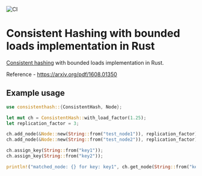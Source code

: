 ![CI](https://img.shields.io/github/actions/workflow/status/anujsrv/consistent-hashing-rs/rust.yml)
# Consistent Hashing with bounded loads implementation in Rust

[Consistent hashing](https://en.wikipedia.org/wiki/Consistent_hashing) with bounded loads implementation in Rust.

Reference - https://arxiv.org/pdf/1608.01350

## Example usage

```rust
use consistenthash::{ConsistentHash, Node};

let mut ch = ConsistentHash::with_load_factor(1.25);
let replication_factor = 3;

ch.add_node(&Node::new(String::from("test_node1")), replication_factor);
ch.add_node(&Node::new(String::from("test_node2")), replication_factor);

ch.assign_key(String::from("key1"));
ch.assign_key(String::from("key2"));

println!("matched_node: {} for key: key1", ch.get_node(String::from("key1")).unwrap());
```
